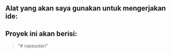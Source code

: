## Alat yang akan saya gunakan untuk mengerjakan ide:
> 

## Proyek ini akan berisi:
> "# ropesoteri" 
